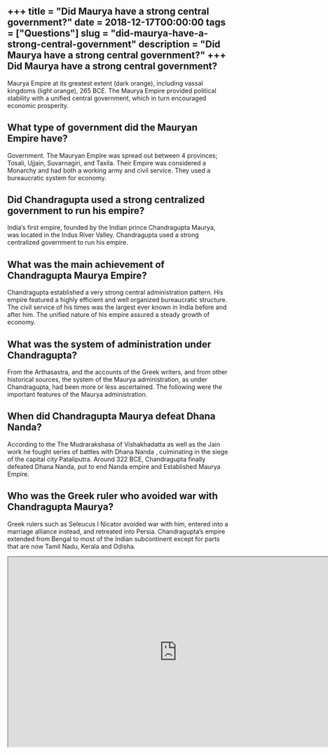 +++
title = "Did Maurya have a strong central government?"
date = 2018-12-17T00:00:00
tags = ["Questions"]
slug = "did-maurya-have-a-strong-central-government"
description = "Did Maurya have a strong central government?"
+++
Did Maurya have a strong central government?
--------------------------------------------

Maurya Empire at its greatest extent (dark orange), including vassal kingdoms (light orange), 265 BCE. The Maurya Empire provided political stability with a unified central government, which in turn encouraged economic prosperity.

What type of government did the Mauryan Empire have?
----------------------------------------------------

Government. The Mauryan Empire was spread out between 4 provinces; Tosali, Ujjain, Suvarnagiri, and Taxila. Their Empire was considered a Monarchy and had both a working army and civil service. They used a bureaucratic system for economy.

Did Chandragupta used a strong centralized government to run his empire?
------------------------------------------------------------------------

India’s first empire, founded by the Indian prince Chandragupta Maurya, was located in the Indus River Valley. Chandragupta used a strong centralized government to run his empire.

What was the main achievement of Chandragupta Maurya Empire?
------------------------------------------------------------

Chandragupta established a very strong central administration pattern. His empire featured a highly efficient and well organized bureaucratic structure. The civil service of his times was the largest ever known in India before and after him. The unified nature of his empire assured a steady growth of economy.

What was the system of administration under Chandragupta?
---------------------------------------------------------

From the Arthasastra, and the accounts of the Greek writers, and from other historical sources, the system of the Maurya administration, as under Chandragupta, had been more or less ascertained. The following were the important features of the Maurya administration.

When did Chandragupta Maurya defeat Dhana Nanda?
------------------------------------------------

According to the The Mudrarakshasa of Vishakhadatta as well as the Jain work he fought series of battles with Dhana Nanda , culminating in the siege of the capital city Pataliputra. Around 322 BCE, Chandragupta finally defeated Dhana Nanda, put to end Nanda empire and Established Maurya Empire.

Who was the Greek ruler who avoided war with Chandragupta Maurya?
-----------------------------------------------------------------

Greek rulers such as Seleucus I Nicator avoided war with him, entered into a marriage alliance instead, and retreated into Persia. Chandragupta’s empire extended from Bengal to most of the Indian subcontinent except for parts that are now Tamil Nadu, Kerala and Odisha.

<iframe allow="accelerometer; autoplay; clipboard-write; encrypted-media; gyroscope; picture-in-picture" allowfullscreen="" class="__youtube_prefs__  epyt-is-override  no-lazyload" data-no-lazy="1" data-origheight="433" data-origwidth="770" data-skipgform_ajax_framebjll="" height="433" id="_ytid_89682" loading="lazy" src="https://www.youtube.com/embed/ZoHKHm3_mYs?enablejsapi=1&autoplay=0&cc_load_policy=0&cc_lang_pref=&iv_load_policy=1&loop=0&modestbranding=0&rel=1&fs=1&playsinline=0&autohide=2&theme=dark&color=red&controls=1&" title="YouTube player" width="770"></iframe>